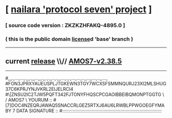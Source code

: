 
# [ [nailara 'protocol seven' project](http://nailara.network/) ]

### [ source code version : ZKZKZHFAKQ-4895.0 ]

### ( this is the public domain [license](../license)d 'base' branch )
---
## current [release](https://github.com/nailara-technologies/protocol-7/releases) \\\\// [AMOS7-v2.38.5](https://github.com/nailara-technologies/protocol-7/releases/tag/AMOS7-v2.38.5)
---

#,,,.,...,...,.,,,.,,,..,,,.,,.,.,,..,.,,,...,.,.,...,...,..,,..,,...,..,,...,
#FON3JPRXYAUEUSPLJTGKEWN3TGY7WCXSFSMMNQURJ23XI2MLSHUG37C6KPRJYNJVKRL2EIJELRCI4
#\\\|ZNSU2IC2TJW5PQFT342FJTONYFHQSCPCGAOIBBEIBQMONPTGGTG \ / AMOS7 \ YOURUM ::
#\[7]DOC4NZEQRJAWAQ5SNACCRLGEZ5RTXJ6AU6LRWBLPPWGOEGFYMABY 7  DATA SIGNATURE ::
#:::::::::::::::::::::::::::::::::::::::::::::::::::::::::::::::::::::::::::::
